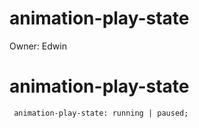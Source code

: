 # animation-play-state

Owner: Edwin

# animation-play-state

```
 animation-play-state: running | paused;
```